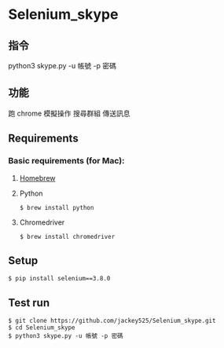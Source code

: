 # Selenium_skype

## 指令
python3 skype.py -u 帳號 -p 密碼

## 功能
跑 chrome 模擬操作   搜尋群組  傳送訊息


## Requirements

### Basic requirements (for Mac):

 1. [Homebrew](http://brew.sh/)

 2. Python

	```
	$ brew install python
	```

 3. Chromedriver

	```
	$ brew install chromedriver
	```

## Setup

```
$ pip install selenium==3.8.0
```

## Test run

```
$ git clone https://github.com/jackey525/Selenium_skype.git
$ cd Selenium_skype
$ python3 skype.py -u 帳號 -p 密碼
```

